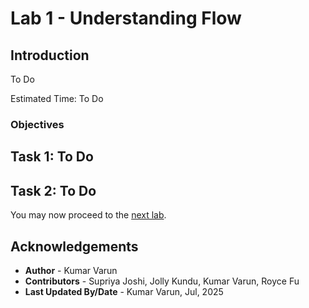 # Lab 1 - Understanding Flow

## Introduction

To Do

Estimated Time: To Do

### Objectives

## Task 1: To Do

## Task 2: To Do

You may now proceed to the [next lab](#next).
## Acknowledgements
* **Author** -  Kumar Varun
* **Contributors** -  Supriya Joshi, Jolly Kundu, Kumar Varun, Royce Fu
* **Last Updated By/Date** -  Kumar Varun, Jul, 2025
